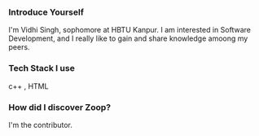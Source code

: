 ### Introduce Yourself
I'm Vidhi Singh, sophomore at HBTU Kanpur. I am interested in Software Development, and I really like to gain and share knowledge amoong my peers.
### Tech Stack I use
c++ , HTML 
### How did I discover Zoop?
I'm the contributor. 
